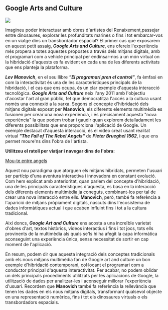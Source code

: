 ## Google Arts and Culture

<img src="https://i.imgur.com/00B87Hs.jpeg">

Imagineu poder interactuar amb obres d'artistes del Renaixement,passejar entre dinosaures, explorar les profunditats marines o fins i tot embarcar-vos en un viatge dins un transbordador espacial?
El primer cas que exposarem en aquest petit assaig, ***Google Arts and Culture***, ens ofereix l'experiència més propera a totes aquestes propostes a través dels mitjans digitals, amb el programari com a vehicle principal per endinsar-nos a un món virtual on la hibridació d'aquests es fa evident en cada una de les diferents activitats que ens planteja la plataforma.

***Lev Manovich***, en el seu llibre ***"El programari pren el control"***, fa èmfasi en com la interactivitat és una de les característiques principals de la hibridació, i el cas que ens ocupa, és un clar exemple d'aquesta interacció tecnològica. ***Google Arts and Culture*** neix l'any 2011 amb l'objectiu d'acostar l'art al gran públic, fet que democratitza l'accés a la cultura usant només una connexió a la xarxa.
Segons el concepte d'hibridació dels mitjans digitals exposat per **Manovich**, els diferents elements multimèdia es fusionen
per crear una nova experiència, i és precisament aquesta "nova experiència" la que podem trobar i gaudir quan explorem detalladament les diferents possibilitats que ens proporciona l'aplicació de Google. Un exemple destacat d'aquesta interacció, és el vídeo creat usant realitat virtual ***"The Fall of The Rebel Angels"*** de ***Pieter Brueghel 1562***, i que ens permet moure'ns dins l'obra de l'artista.


**Utilitzeu el ratolí per viatjar i navegar dins de l'obra:**

[Mou-te entre angels](https://g.co/arts/CxeL29RcR7SYXuGs9)

Aquest nou paradigma que atorguen els mitjans hibridats, permeten l'usuari ser partícip d'una aventura interactiva i innovadora en constant evolució. Com hem explicat amb anterioritat, quan parlem del concepte d'hibridació, una de les principals característiques d'aquesta, es basa en la interacció dels diferents elements multimèdia ja coneguts, combinant-los per tal de crear una nova interacció entre ells. **Manovich**, però, també fa referència a l'aparició de mitjans pròpiament digitals, nascuts dins l'ecosistema de dades informàtiques actual i que acaben influint fins i tot a la cultura tradicional.

Així doncs, ***Google Art and Culture*** ens acosta a una increïble varietat d'obres d'art, textos històrics, vídeos interactius i fins i tot jocs, tots ells provinents de la multimèdia als quals se'ls hi ha afegit la capa informàtica aconseguint una experiència única, sense necessitat de sortir en cap moment de l'aplicació.

En resum, podem dir que aquesta integració dels conceptes tradicionals amb els nous mitjans multimèdia fan de Google art and culture un bon exemple d'hibridació contemporani, col·locant el programari com a conductor principal d'aquesta interactivitat. Per acabar, no podem oblidar un dels principals procediments utilitzats per les aplicacions de Google, la utilització de dades per analitzar-les i aconseguir millorar l'experiència d'usuari. Recordem que **Manovich** també fa referència la rellevància que tenen les dades en els nous mitjans digitals, transformant qualsevol objecte en una representació numèrica, fins i tot els dinosaures virtuals o els transbordadors espacials.
